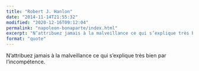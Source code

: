 ```yaml
---
title: "Robert J. Hanlon"
date: "2014-11-14T21:55:32"
modified: "2020-12-16T09:12:04"
permalink: "napoleon-bonaparte/index.html"
excerpt: "N’attribuez jamais à la malveillance ce qui s’explique très bien par l’incompétence."
format: "quote"
---
```

N’attribuez jamais à la malveillance ce qui s’explique très bien par l’incompétence.